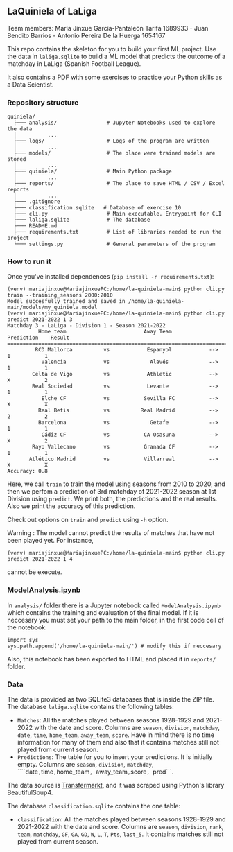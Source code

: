 ## LaQuiniela of LaLiga

Team members: María Jinxue García-Pantaleón Tarifa 1689933 - Juan Bendito Barrios - Antonio Pereira De la Huerga 1654167

This repo contains the skeleton for you to build your first ML project. Use the data in ```laliga.sqlite``` to build a ML model that predicts the outcome of a matchday in LaLiga (Spanish Football League).

It also contains a PDF with some exercises to practice your Python skills as a Data Scientist.

### Repository structure

```
quiniela/
  ├─── analysis/				# Jupyter Notebooks used to explore the data
  │          ...
  ├─── logs/					# Logs of the program are written
  │          ...
  ├─── models/					# The place were trained models are stored
  │          ...
  ├─── quiniela/				# Main Python package
  │          ...
  ├─── reports/					# The place to save HTML / CSV / Excel reports
  │          ...
  ├─── .gitignore
  ├─── classification.sqlite   # Database of exercise 10
  ├─── cli.py					# Main executable. Entrypoint for CLI
  ├─── laliga.sqlite			# The database
  ├─── README.md
  ├─── requirements.txt			# List of libraries needed to run the project
  └─── settings.py				# General parameters of the program
```

### How to run it

Once you've installed dependences (```pip install -r requirements.txt```):

```console
(venv) mariajinxue@MariajinxuePC:/home/la-quiniela-main$ python cli.py train --training_seasons 2000:2010
Model succesfully trained and saved in /home/la-quiniela-main/models/my_quiniela.model
(venv) mariajinxue@MariajinxuePC:/home/la-quiniela-main$ python cli.py predict 2021-2022 1 3
Matchday 3 - LaLiga - Division 1 - Season 2021-2022
          Home team                         Away Team                Prediction    Result  
==========================================================================================
         RCD Mallorca          vs            Espanyol            -->     1           1     
           Valencia            vs             Alavés             -->     1           1     
        Celta de Vigo          vs            Athletic            -->     X           2     
        Real Sociedad          vs            Levante             -->     1           1     
           Elche CF            vs           Sevilla FC           -->     X           X     
          Real Betis           vs          Real Madrid           -->     2           2     
          Barcelona            vs             Getafe             -->     1           1     
           Cádiz CF            vs           CA Osasuna           -->     X           2     
        Rayo Vallecano         vs           Granada CF           -->     1           1     
       Atlético Madrid         vs           Villarreal           -->     X           X     
Accuracy: 0.8
```

Here, we call ```train``` to train the model using seasons from 2010 to 2020, and then we perfom a prediction of 3rd matchday of 2021-2022 season at 1st Division using ```predict```. We print both, the predictions and the real results. Also we print the accuracy of this prediction.

Check out options on ```train``` and ```predict``` using ```-h``` option.

Warning : The model cannot predict the results of matches that have  not been played yet. For instance, 
```console
(venv) mariajinxue@MariajinxuePC:/home/la-quiniela-main$ python cli.py predict 2021-2022 1 4
```
cannot be execute.


### ModelAnalysis.ipynb

In ```analysis/``` folder there is a Jupyter notebook called ```ModelAnalysis.ipynb``` which contains the training and evaluation of the final model. If it is neccesary you must set your path to the main folder, in the first code cell of the notebook:
```first cell
import sys
sys.path.append('/home/la-quiniela-main/') # modify this if neccesary
```

 Also, this notebook has been exported to HTML and placed it in ```reports/``` folder.


### Data

The data is provided as two SQLite3 databases that is inside the ZIP file. 
The database ```laliga.sqlite``` contains the following tables:

   * ```Matches```: All the matches played between seasons 1928-1929 and 2021-2022 with the date and score. Columns are ```season```,	```division```, ```matchday```, ```date```, ```time```, ```home_team```, ```away_team```, ```score```. Have in mind there is no time information for many of them and also that it contains matches still not played from current season.
   * ```Predictions```: The table for you to insert your predictions. It is initially empty. Columns are ```season```, ```division```, ```matchday```, ````date```,```time```,```home_team```, ```away_team```,```score```, ```pred```.

The data source is [Transfermarkt](https://www.transfermarkt.com/), and it was scraped using Python's library BeautifulSoup4.

The database ```classification.sqlite``` contains the one table:

   * ```classification```: All the matches played between seasons 1928-1929 and 2021-2022 with the date and score. Columns are ```season```,	```division```, ```rank```, ```team```, ```matchday```, ```GF```, ```GA```, ```GD```, ```W```, ```L```, ```T```, ```Pts```, ```last_5```. It contains matches still not played from current season.



